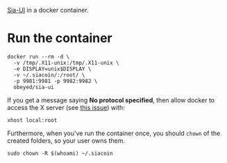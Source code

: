 [Sia-UI](https://github.com/NebulousLabs/Sia-UI) in a docker container.

# Run the container

```
docker run --rm -d \
  -v /tmp/.X11-unix:/tmp/.X11-unix \
  -e DISPLAY=unix$DISPLAY \
  -v ~/.siacoin/:/root/ \
  -p 9981:9981 -p 9982:9982 \
  obeyed/sia-ui
```

If you get a message saying **No protocol specified**,
then allow docker to access the X server (see [this issue](https://github.com/jessfraz/dockerfiles/issues/6)) with:

```
xhost local:root
```

Furthermore, when you've run the container once, you should `chown` of the created folders, so your user owns them.

```
sudo chown -R $(whoami) ~/.siacoin
```
